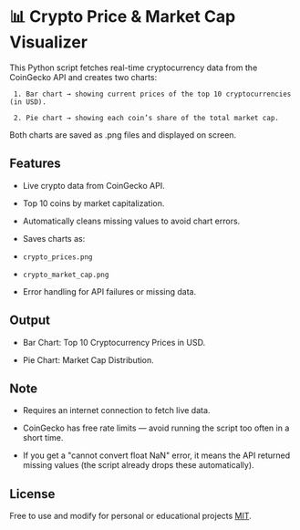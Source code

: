 
# 📊 Crypto Price & Market Cap Visualizer

This Python script fetches real-time cryptocurrency data from the CoinGecko API and creates two charts:

     1. Bar chart → showing current prices of the top 10 cryptocurrencies (in USD).

     2. Pie chart → showing each coin’s share of the total market cap.

Both charts are saved as .png files and displayed on screen.


## Features

- Live crypto data from CoinGecko API.

- Top 10 coins by market capitalization.

- Automatically cleans missing values to avoid chart errors.

- Saves charts as:

-     crypto_prices.png

-     crypto_market_cap.png

- Error handling for API failures or missing data.


## Output

- Bar Chart: Top 10 Cryptocurrency Prices in USD.

- Pie Chart: Market Cap Distribution.
## Note

- Requires an internet connection to fetch live data.

- CoinGecko has free rate limits — avoid running the script too often in a short time.

- If you get a "cannot convert float NaN" error, it means the API returned missing  values (the script already drops these automatically).

## License

Free to use and modify for personal or educational projects [MIT](https://choosealicense.com/licenses/mit/).

